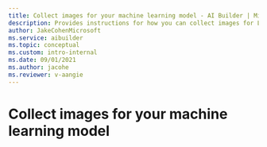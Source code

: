 ```yaml
---
title: Collect images for your machine learning model - AI Builder | Microsoft Docs
description: Provides instructions for how you can collect images for Lobe machine learning models in AI Builder to add intelligence to your apps.
author: JakeCohenMicrosoft
ms.service: aibuilder
ms.topic: conceptual
ms.custom: intro-internal
ms.date: 09/01/2021
ms.author: jacohe
ms.reviewer: v-aangie
---
```


# Collect images for your machine learning model
